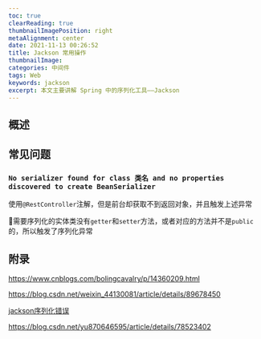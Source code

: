 ```yaml
---
toc: true
clearReading: true
thumbnailImagePosition: right
metaAlignment: center
date: 2021-11-13 00:26:52
title: Jackson 常用操作
thumbnailImage:
categories: 中间件
tags: Web
keywords: jackson
excerpt: 本文主要讲解 Spring 中的序列化工具——Jackson
---
```

<!-- toc -->

## 概述





## 常见问题

### `No serializer found for class 类名 and no properties discovered to create BeanSerializer`

使用`@RestController`注解，但是前台却获取不到返回对象，并且触发上述异常

:book:需要序列化的实体类没有`getter`和`setter`方法，或者对应的方法并不是`public`的，所以触发了序列化异常

## 附录

https://www.cnblogs.com/bolingcavalry/p/14360209.html

https://blog.csdn.net/weixin_44130081/article/details/89678450

[jackson序列化错误](https://cloud.tencent.com/developer/article/1668655)

https://blog.csdn.net/yu870646595/article/details/78523402
